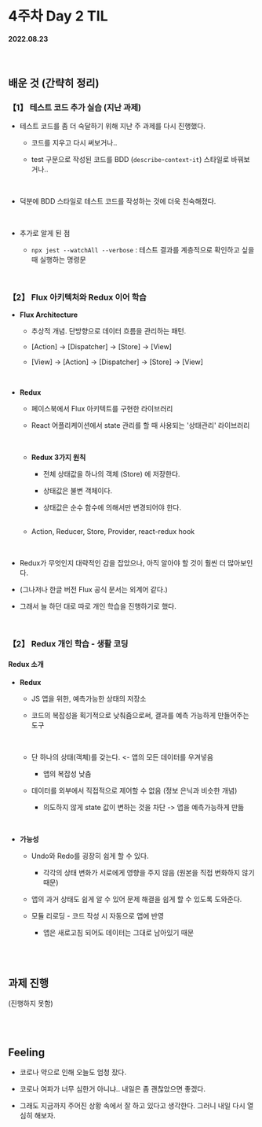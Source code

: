# 4주차 Day 2 TIL

#### 2022.08.23

<br/>

## 배운 것 (간략히 정리)

### 【1】 테스트 코드 추가 실습 (지난 과제)

- 테스트 코드를 좀 더 숙달하기 위해 지난 주 과제를 다시 진행했다.

    - 코드를 지우고 다시 써보거나..
    
    - test 구문으로 작성된 코드를 BDD (<code>describe</code>-<code>context</code>-<code>it</code>) 스타일로 바꿔보거나..

<br/>

- 덕분에 BDD 스타일로 테스트 코드를 작성하는 것에 더욱 친숙해졌다.

<br/>

- 추가로 알게 된 점

    - <code>npx jest --watchAll --verbose</code> : 테스트 결과를 계층적으로 확인하고 싶을 때 실행하는 명령문
    
<br/>

### 【2】 Flux 아키텍처와 Redux 이어 학습

- <strong>Flux Architecture</strong>

    - 추상적 개념. 단방향으로 데이터 흐름을 관리하는 패턴.

    - [Action] -> [Dispatcher] -> [Store] -> [View]

    - [View] -> [Action] -> [Dispatcher] -> [Store] -> [View]

<br/>

- <strong>Redux</strong>

    - 페이스북에서 Flux 아키텍트를 구현한 라이브러리

    - React 어플리케이션에서 state 관리를 할 때 사용되는 '상태관리' 라이브러리

    <br/>

    - <strong>Redux 3가지 원칙</strong>

        - 전체 상태값을 하나의 객체 (Store) 에 저장한다.

        - 상태값은 불변 객체이다.

        - 상태값은 순수 함수에 의해서만 변경되어야 한다.

    <br/>

    - Action, Reducer, Store, Provider, react-redux hook

<br/>

- Redux가 무엇인지 대략적인 감을 잡았으나, 아직 알아야 할 것이 훨씬 더 많아보인다.

- (그나저나 한글 버전 Flux 공식 문서는 외계어 같다.)

- 그래서 늘 하던 대로 따로 개인 학습을 진행하기로 했다.

<br/>

### 【2】 Redux 개인 학습 - 생활 코딩

#### Redux 소개
    
- <strong>Redux</strong>

    - JS 앱을 위한, 예측가능한 상태의 저장소

    - 코드의 복잡성을 획기적으로 낮춰줌으로써, 결과를 예측 가능하게 만들어주는 도구

    <br/>

    - 단 하나의 상태(객체)를 갖는다. <- 앱의 모든 데이터를 우겨넣음
    
        - 앱의 복잡성 낮춤

    - 데이터를 외부에서 직접적으로 제어할 수 없음 (정보 은닉과 비슷한 개념)

        - 의도하지 않게 state 값이 변하는 것을 차단 -> 앱을 예측가능하게 만듦

<br/>

- <strong>가능성</strong>

    - Undo와 Redo를 굉장히 쉽게 할 수 있다.

        - 각각의 상태 변화가 서로에게 영향을 주지 않음 (원본을 직접 변화하지 않기 때문)

    - 앱의 과거 상태도 쉽게 알 수 있어 문제 해결을 쉽게 할 수 있도록 도와준다.

    - 모듈 리로딩 - 코드 작성 시 자동으로 앱에 반영

        - 앱은 새로고침 되어도 데이터는 그대로 남아있기 때문


<br/><br/>

## 과제 진행

(진행하지 못함)

<br/><br/>

## Feeling

- 코로나 약으로 인해 오늘도 엄청 잤다.

- 코로나 여파가 너무 심한거 아니냐.. 내일은 좀 괜찮았으면 좋겠다.

- 그래도 지금까지 주어진 상황 속에서 잘 하고 있다고 생각한다. 그러니 내일 다시 열심히 해보자.
